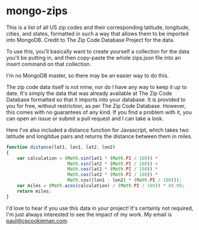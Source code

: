 mongo-zips
==========

This is a list of all US zip codes and their corresponding latitude, longitude, cities, and states, formatted in such a way that allows them to be imported into MongoDB. Credit to The Zip Code Database Project for the data.

To use this, you'll basically want to create yourself a collection for the data you'll be putting in, and then copy-paste the whole zips.json file into an insert command on that collection.

I'm no MongoDB master, so there may be an easier way to do this.

The zip code data itself is not mine, nor do I have any way to keep it up to date. It's simply the data that was already available at The Zip Code Database formatted so that it imports into your database. It is provided to you for free, without restriction, as per The Zip Code Database. However, this comes with no guarantees of any kind. If you find a problem with it, you can open an issue or submit a pull request and I can take a look.

Here I've also included a distance function for Javascript, which takes two latitude and longitdue pairs and returns the distance between them in miles.

```javascript
function distance(lat1, lon1, lat2, lon2)
{
    var calculation = (Math.sin(lat1 * (Math.PI / 180)) *
                       Math.sin(lat2 * (Math.PI / 180)) +
                       Math.cos(lat1 * (Math.PI / 180)) *
                       Math.cos(lat2 * (Math.PI / 180)) *
                       Math.cos((lon1 - lon2) * (Math.PI / 180)));
    var miles = (Math.acos(calculation) / (Math.PI / 180)) * 69.09;
    return miles;
}
```

I'd love to hear if you use this data in your project! It's certainly not required, I'm just always interested to see the impact of my work. My email is paul@cpcookieman.com.
